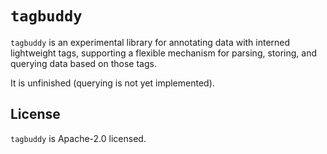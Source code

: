 # `tagbuddy`

`tagbuddy` is an experimental library for annotating data with interned
lightweight tags, supporting a flexible mechanism for parsing, storing, and
querying data based on those tags.

It is unfinished (querying is not yet implemented).

## License

`tagbuddy` is Apache-2.0 licensed.
